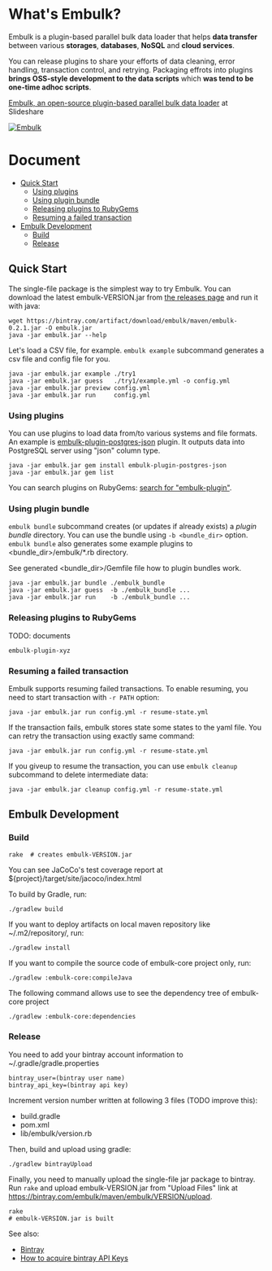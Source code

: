 # What's Embulk?

Embulk is a plugin-based parallel bulk data loader that helps **data transfer** between various **storages**, **databases**, **NoSQL** and **cloud services**.

You can release plugins to share your efforts of data cleaning, error handling, transaction control, and retrying. Packaging effrots into plugins **brings OSS-style development to the data scripts** which **was tend to be one-time adhoc scripts**.

[Embulk, an open-source plugin-based parallel bulk data loader](http://www.slideshare.net/frsyuki/embuk-making-data-integration-works-relaxed) at Slideshare

[![Embulk](https://gist.githubusercontent.com/frsyuki/f322a77ee2766a508ba9/raw/e8539b6b4fda1b3357e8c79d3966aa8148dbdbd3/embulk-overview.png)](http://www.slideshare.net/frsyuki/embuk-making-data-integration-works-relaxed/12)

# Document

* [Quick Start](#quick-start)
  * [Using plugins](#using-plugins)
  * [Using plugin bundle](#using-plugin-bundle)
  * [Releasing plugins to RubyGems](#releasing-plugins-to-rubygems)
  * [Resuming a failed transaction](#resuming-a-failed-transaction)
* [Embulk Development](#embulk-development)
  * [Build](#build)
  * [Release](#release)

## Quick Start

The single-file package is the simplest way to try Embulk. You can download the latest embulk-VERSION.jar from [the releases page](https://bintray.com/embulk/maven/embulk/view#files) and run it with java:

```
wget https://bintray.com/artifact/download/embulk/maven/embulk-0.2.1.jar -O embulk.jar
java -jar embulk.jar --help
```

Let's load a CSV file, for example. `embulk example` subcommand generates a csv file and config file for you.

```
java -jar embulk.jar example ./try1
java -jar embulk.jar guess   ./try1/example.yml -o config.yml
java -jar embulk.jar preview config.yml
java -jar embulk.jar run     config.yml
```

### Using plugins

You can use plugins to load data from/to various systems and file formats.
An example is [embulk-plugin-postgres-json](https://github.com/frsyuki/embulk-plugin-postgres-json) plugin. It outputs data into PostgreSQL server using "json" column type.

```
java -jar embulk.jar gem install embulk-plugin-postgres-json
java -jar embulk.jar gem list
```

You can search plugins on RubyGems: [search for "embulk-plugin"](https://rubygems.org/search?utf8=%E2%9C%93&query=embulk-plugin).

### Using plugin bundle

`embulk bundle` subcommand creates (or updates if already exists) a *plugin bundle* directory.
You can use the bundle using `-b <bundle_dir>` option. `embulk bundle` also generates some example plugins to \<bundle_dir>/embulk/\*.rb directory.

See generated \<bundle_dir>/Gemfile file how to plugin bundles work.

```
java -jar embulk.jar bundle ./embulk_bundle
java -jar embulk.jar guess  -b ./embulk_bundle ...
java -jar embulk.jar run    -b ./embulk_bundle ...
```

### Releasing plugins to RubyGems

TODO: documents

```
embulk-plugin-xyz
```

### Resuming a failed transaction

Embulk supports resuming failed transactions.
To enable resuming, you need to start transaction with `-r PATH` option:

```
java -jar embulk.jar run config.yml -r resume-state.yml
```

If the transaction fails, embulk stores state some states to the yaml file. You can retry the transaction using exactly same command:

```
java -jar embulk.jar run config.yml -r resume-state.yml
```

If you giveup to resume the transaction, you can use `embulk cleanup` subcommand to delete intermediate data:

```
java -jar embulk.jar cleanup config.yml -r resume-state.yml
```


## Embulk Development

### Build

```
rake  # creates embulk-VERSION.jar
```

You can see JaCoCo's test coverage report at ${project}/target/site/jacoco/index.html

To build by Gradle, run:
```
./gradlew build
```
If you want to deploy artifacts on local maven repository like ~/.m2/repository/, run:
```
./gradlew install
```
If you want to compile the source code of embulk-core project only, run:
```
./gradlew :embulk-core:compileJava
```
The following command allows use to see the dependency tree of embulk-core project
```
./gradlew :embulk-core:dependencies
```

### Release

You need to add your bintray account information to ~/.gradle/gradle.properties

```
bintray_user=(bintray user name)
bintray_api_key=(bintray api key)
```

Increment version number written at following 3 files (TODO improve this):

* build.gradle
* pom.xml
* lib/embulk/version.rb

Then, build and upload using gradle:

```
./gradlew bintrayUpload
```

Finally, you need to manually upload the single-file jar package to bintray.
Run `rake` and upload embulk-VERSION.jar from "Upload Files" link at https://bintray.com/embulk/maven/embulk/VERSION/upload.

```
rake
# embulk-VERSION.jar is built
```

See also:
* [Bintray](https://bintray.com)
* [How to acquire bintray API Keys](https://bintray.com/docs/usermanual/interacting/interacting_apikeys.html)

